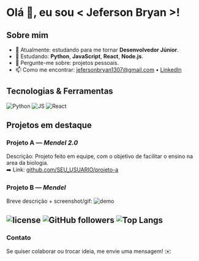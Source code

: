 # Olá 👋, eu sou < Jeferson Bryan >!

## Sobre mim
- 🔭 Atualmente: estudando para me tornar **Desenvolvedor Júnior**.
- 🌱 Estudando: **Python**, **JavaScript**, **React**, **Node.js**.
- 💬 Pergunte-me sobre: projetos pessoais.
- 📫 Como me encontrar: <jefersonbryan1307@gmail.com> • [LinkedIn](https://www.linkedin.com/in/jeferson-bryan-58265230b/>)

## Tecnologias & Ferramentas
![Python](https://img.shields.io/badge/Python-3776AB?style=for-the-badge&logo=python&logoColor=white)
![JS](https://img.shields.io/badge/JavaScript-F7DF1E?style=for-the-badge&logo=javascript&logoColor=black)
![React](https://img.shields.io/badge/React-61DAFB?style=for-the-badge&logo=react&logoColor=black)

## Projetos em destaque
### Projeto A — *Mendel 2.0*
Descrição: Projeto feito em equipe, com o objetivo de facilitar o ensino na area da biologia.  
➡️ Link: [github.com/SEU_USUARIO/projeto-a](https://github.com/AlessandroSilvaS/Mendel-2.0)

### Projeto B — *Mendel*
Breve descrição + screenshot/gif:
![demo](./assets/projeto-b.gif)

![license](https://img.shields.io/badge/license-MIT-green)
![GitHub followers](https://img.shields.io/github/followers/SEU_USUARIO?label=Seguidores&style=social)
![Top Langs](https://img.shields.io/badge/langs-Python%20%7C%20JS-blue)
---


### Contato
Se quiser colaborar ou trocar ideia, me envie uma mensagem! ✉️
